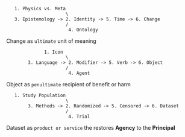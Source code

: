 ```
   1. Physics vs. Meta
                      \
   3. Epistemology -> 2. Identity -> 5. Time -> 6. Change
                      /
                       4. Ontology
```

Change as `ultimate` unit of meaning

```
              1. Icon
                      \
        3. Language -> 2. Modifier -> 5. Verb -> 6. Object
                      /
                       4. Agent
```

Object as `penultimate` recipient of benefit or harm

```
   1. Study Population
                      \
        3. Methods -> 2. Randomized -> 5. Censored -> 6. Dataset
                      /
                       4. Trial
```

Dataset as `product or service` the restores **Agency** to the **Principal**  
